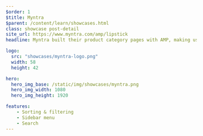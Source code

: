 ```yaml
---
$order: 1
$title: Myntra
$parent: /content/learn/showcases.html
class: showcase post-detail
site_url: https://www.myntra.com/amp/lipstick
headline: Myntra built their product category pages with AMP, making use of capabilities like filtering, sorting and the sidebar menu.

logo:
  src: "showcases/myntra-logo.png"
  width: 58
  height: 42

hero:
  hero_img_base: /static/img/showcases/myntra.png
  hero_img_width: 1080
  hero_img_height: 1920

features:
    - Sorting & filtering
    - Sidebar menu
    - Search
---
```





